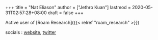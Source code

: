 +++
title = "Nat Eliason"
author = ["Jethro Kuan"]
lastmod = 2020-05-31T02:57:28+08:00
draft = false
+++

Active user of [Roam Research]({{< relref "roam_research" >}})

socials
: [website](https://www.nateliason.com/), [twitter](https://twitter.com/nateliason)
